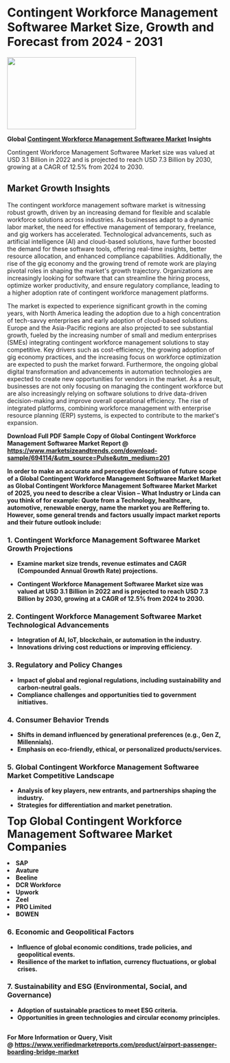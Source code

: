 <H1>Contingent Workforce Management Softwaree Market Size, Growth and Forecast from 2024 - 2031</H1><img class="aligncenter size-medium wp-image-584254" src="https://thirdeyenews.in/wp-content/uploads/2024/09/Global-Market-Research-300x168.jpeg" alt="" width="300" height="168" /><p><strong>Global&nbsp;<a href="https://www.marketsizeandtrends.com/download-sample/694114/&amp;utm_source=Pulse&amp;utm_medium=201">Contingent Workforce Management Softwaree Market</a> Insights</strong></p><p>Contingent Workforce Management Softwaree Market size was valued at USD 3.1 Billion in 2022 and is projected to reach USD 7.3 Billion by 2030, growing at a CAGR of 12.5% from 2024 to 2030.</p><p><h2>Market Growth Insights</h2> <p>The contingent workforce management software market is witnessing robust growth, driven by an increasing demand for flexible and scalable workforce solutions across industries. As businesses adapt to a dynamic labor market, the need for effective management of temporary, freelance, and gig workers has accelerated. Technological advancements, such as artificial intelligence (AI) and cloud-based solutions, have further boosted the demand for these software tools, offering real-time insights, better resource allocation, and enhanced compliance capabilities. Additionally, the rise of the gig economy and the growing trend of remote work are playing pivotal roles in shaping the market's growth trajectory. Organizations are increasingly looking for software that can streamline the hiring process, optimize worker productivity, and ensure regulatory compliance, leading to a higher adoption rate of contingent workforce management platforms.</p> <p><strong></strong></p> <p>The market is expected to experience significant growth in the coming years, with North America leading the adoption due to a high concentration of tech-savvy enterprises and early adoption of cloud-based solutions. Europe and the Asia-Pacific regions are also projected to see substantial growth, fueled by the increasing number of small and medium enterprises (SMEs) integrating contingent workforce management solutions to stay competitive. Key drivers such as cost-efficiency, the growing adoption of gig economy practices, and the increasing focus on workforce optimization are expected to push the market forward. Furthermore, the ongoing global digital transformation and advancements in automation technologies are expected to create new opportunities for vendors in the market. As a result, businesses are not only focusing on managing the contingent workforce but are also increasingly relying on software solutions to drive data-driven decision-making and improve overall operational efficiency. The rise of integrated platforms, combining workforce management with enterprise resource planning (ERP) systems, is expected to contribute to the market's expansion. <p><strong></p><p><span class=""><strong>Download Full PDF Sample Copy of Global Contingent Workforce Management Softwaree Market Report</strong> @ <a href="https://www.marketsizeandtrends.com/download-sample/694114/&amp;utm_source=Pulse&amp;utm_medium=201" target="_blank">https://www.marketsizeandtrends.com/download-sample/694114/&amp;utm_source=Pulse&amp;utm_medium=201</a></span></p><p>In order to make an accurate and perceptive description of future scope of a Global&nbsp;Contingent Workforce Management Softwaree Market Market as Global&nbsp;Contingent Workforce Management Softwaree Market Market of 2025, you need to describe a clear Vision &ndash; What Industry or Linda can you think of for example: Quote from a Technology, healthcare, automotive, renewable energy, name the market you are Reffering to. However, some general trends and factors usually impact market reports and their future outlook include:</p><h3>1.&nbsp;<strong>Contingent Workforce Management Softwaree Market Growth Projections</strong></h3><ul><li>Examine market size trends, revenue estimates and CAGR (Compounded Annual Growth Rate) projections.</li><li><p>Contingent Workforce Management Softwaree Market size was valued at USD 3.1 Billion in 2022 and is projected to reach USD 7.3 Billion by 2030, growing at a CAGR of 12.5% from 2024 to 2030.</p></li></ul><h3>2.&nbsp;<strong>Contingent Workforce Management Softwaree Market Technological Advancements</strong></h3><ul><li>Integration of AI, IoT, blockchain, or automation in the industry.</li><li>Innovations driving cost reductions or improving efficiency.</li></ul><h3>3.&nbsp;<strong>Regulatory and Policy Changes</strong></h3><ul><li>Impact of global and regional regulations, including sustainability and carbon-neutral goals.</li><li>Compliance challenges and opportunities tied to government initiatives.</li></ul><h3>4.&nbsp;<strong>Consumer Behavior Trends</strong></h3><ul><li>Shifts in demand influenced by generational preferences (e.g., Gen Z, Millennials).</li><li>Emphasis on eco-friendly, ethical, or personalized products/services.</li></ul><h3>5.&nbsp;<strong>Global Contingent Workforce Management Softwaree Market Competitive Landscape</strong></h3><ul><li>Analysis of key players, new entrants, and partnerships shaping the industry.</li><li>Strategies for differentiation and market penetration.</li></ul><p data-pm-slice="1 1 []"><span style="color: inherit; font-family: inherit; font-size: 25px;">Top Global Contingent Workforce Management Softwaree Market Companies</span></p><div class="" data-test-id=""><p><li>SAP</li><li> Avature</li><li> Beeline</li><li> DCR Workforce</li><li> Upwork</li><li> Zeel</li><li> PRO Limited</li><li> BOWEN</li></p></div><h3>6.&nbsp;<strong>Economic and Geopolitical Factors</strong></h3><ul><li>Influence of global economic conditions, trade policies, and geopolitical events.</li><li>Resilience of the market to inflation, currency fluctuations, or global crises.</li></ul><h3>7.&nbsp;<strong>Sustainability and ESG (Environmental, Social, and Governance)</strong></h3><ul><li>Adoption of sustainable practices to meet ESG criteria.</li><li>Opportunities in green technologies and circular economy principles.</li></ul><h2><strong style="font-size: 14px;">For More Information or Query, Visit @&nbsp;</strong><a style="background-color: #ffffff; font-size: 14px;" href="https://www.marketsizeandtrends.com/report/contingent-workforce-management-softwaree-market/" target="_blank">https://www.verifiedmarketreports.com/product/airport-passenger-boarding-bridge-market</a></h2>
